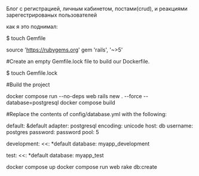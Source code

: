 Блог с регистрацией, личным кабинетом, постами(crud), и реакциями зарегестрированых пользователей

как я это поднимал:

$ touch Gemfile

source 'https://rubygems.org'
gem 'rails', '~>5'

#Create an empty Gemfile.lock file to build our Dockerfile.

$ touch Gemfile.lock

#Build the project

docker compose run --no-deps web rails new . --force --database=postgresql
docker compose build

#Replace the contents of config/database.yml with the following:

default: &default
  adapter: postgresql
  encoding: unicode
  host: db
  username: postgres
  password: password
  pool: 5

development:
  <<: *default
  database: myapp_development


test:
  <<: *default
  database: myapp_test

docker compose up
docker compose run web rake db:create
